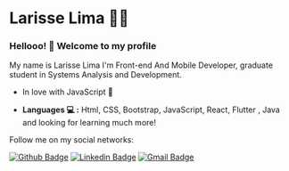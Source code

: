 # Larisse Lima :woman_technologist:


### Hellooo! 👋 Welcome to my profile
 My name is Larisse Lima I'm  Front-end And Mobile Developer, graduate student in Systems Analysis and Development. 


- In love with JavaScript 💛 

-  **Languages 💻 :** Html, CSS, Bootstrap, JavaScript, React, Flutter , Java and looking for learning much more!

Follow me on my social networks:


[![Github Badge](https://img.shields.io/badge/-Github-000?style=flat-square&logo=Github&logoColor=white&link=https://github.com/LarisseLima)](https://github.com/LarisseLima)
[![Linkedin Badge](https://img.shields.io/badge/-LinkedIn-blue?style=flat-square&logo=Linkedin&logoColor=white&link=https://www.linkedin.com/in/larisselima/)](https://www.linkedin.com/in/larisselima/)
[![Gmail Badge](https://img.shields.io/badge/-Gmail-c14438?style=flat-square&logo=Gmail&logoColor=white&link=mailto:larisse.lima2@gmail.com)](mailto:larisse.lima2@gmail.com)


